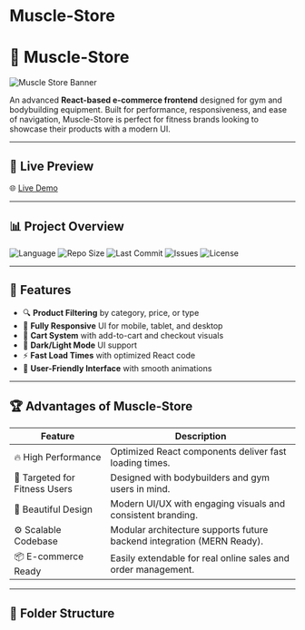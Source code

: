 # Muscle-Store
# 💪 Muscle-Store

![Muscle Store Banner](https://i.imgur.com/FjzF3qZ.png)

An advanced **React-based e-commerce frontend** designed for gym and bodybuilding equipment. Built for performance, responsiveness, and ease of navigation, Muscle-Store is perfect for fitness brands looking to showcase their products with a modern UI.

---

## 🚀 Live Preview

🌐 [Live Demo](https://mohamed23220033.github.io/Muscle-Store)

---

## 📊 Project Overview

![Language](https://img.shields.io/github/languages/top/mohamed23220033/Muscle-Store)
![Repo Size](https://img.shields.io/github/repo-size/mohamed23220033/Muscle-Store)
![Last Commit](https://img.shields.io/github/last-commit/mohamed23220033/Muscle-Store)
![Issues](https://img.shields.io/github/issues/mohamed23220033/Muscle-Store)
![License](https://img.shields.io/github/license/mohamed23220033/Muscle-Store)

---

## 🧠 Features

- 🔍 **Product Filtering** by category, price, or type
- 📱 **Fully Responsive** UI for mobile, tablet, and desktop
- 🛒 **Cart System** with add-to-cart and checkout visuals
- 🌙 **Dark/Light Mode** UI support
- ⚡️ **Fast Load Times** with optimized React code
- 💬 **User-Friendly Interface** with smooth animations

---

## 🏆 Advantages of Muscle-Store

| Feature                        | Description                                                                 |
|-------------------------------|-----------------------------------------------------------------------------|
| 🔥 High Performance           | Optimized React components deliver fast loading times.                      |
| 🎯 Targeted for Fitness Users | Designed with bodybuilders and gym users in mind.                           |
| 🎨 Beautiful Design           | Modern UI/UX with engaging visuals and consistent branding.                 |
| ⚙️ Scalable Codebase         | Modular architecture supports future backend integration (MERN Ready).     |
| 📦 E-commerce Ready           | Easily extendable for real online sales and order management.               |

---

## 📂 Folder Structure

